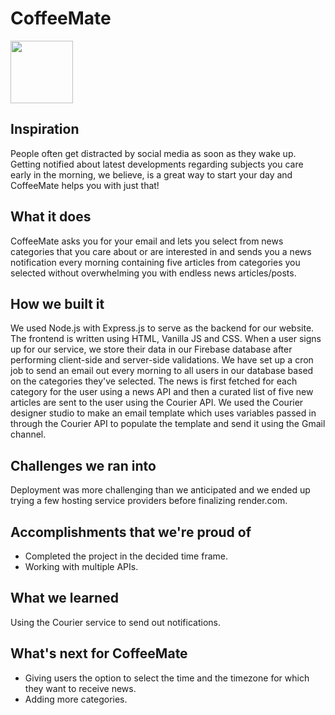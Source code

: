 
# CoffeeMate 
<img align="bottom" src="https://media3.giphy.com/media/ZBiPoqqfV9zyAJuWhY/200.webp?cid=ecf05e47vesunpyvsbiwrxody69kjm7dud7iil8h700qqko0&rid=200.webp&ct=s" width="100"/> 

## Inspiration
People often get distracted by social media as soon as they wake up. Getting notified about latest developments regarding subjects you care early in the morning, we believe, is a great way to start your day and CoffeeMate helps you with just that!

## What it does
CoffeeMate asks you for your email and lets you select from news categories that you care about or are interested in and sends you a news notification every morning containing five articles from categories you selected without overwhelming you with endless news articles/posts.

## How we built it
We used Node.js with Express.js to serve as the backend for our website. The frontend is written using HTML, Vanilla JS and CSS. When a user signs up for our service, we store their data in our Firebase database after performing client-side and server-side validations. We have set up a cron job to send an email out every morning to all users in our database based on the categories they've selected. The news is first fetched for each category for the user using a news API and then a curated list of five new articles are sent to the user using the Courier API. We used the Courier designer studio to make an email template which uses variables passed in through the Courier API to populate the template and send it using the Gmail channel.

## Challenges we ran into
Deployment was more challenging than we anticipated and we ended up trying a few hosting service providers before finalizing render.com.

## Accomplishments that we're proud of
- Completed the project in the decided time frame.
- Working with multiple APIs.

## What we learned
Using the Courier service to send out notifications.

## What's next for CoffeeMate
- Giving users the option to select the time and the timezone for which they want to receive news.
- Adding more categories.

